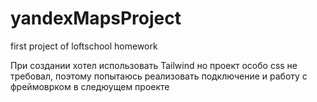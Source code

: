 # yandexMapsProject
first project of loftschool homework


При создании хотел использовать Tailwind но проект особо css не требовал, поэтому попытаюсь реализовать подключение и работу с фреймоврком в следюущем проекте
